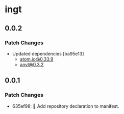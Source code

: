 # ingt

## 0.0.2

### Patch Changes

- Updated dependencies [ba95e13]
  - atom.io@0.33.9
  - anvl@0.3.2

## 0.0.1

### Patch Changes

- 635ef98: 🔧 Add repository declaration to manifest.
